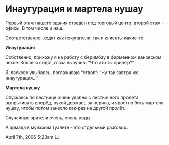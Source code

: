 # Инаугурация и мартела нушау

Первый этаж нашего здания отведён под торговый центр, второй этаж -
офисы. В том числе и наш.

Соответственно, ходят как покупатели, так и клиенты какие-то.

**Инаугурация**

Собственно, прихожу я на работу с беримбау в фирменном деновском чехле.
Коллеги сидят, глаза выпучив: “Что это ты припёр?”

Я, ласково улыбаясь, поглаживаю “ствол”: “Ну так завтра же инаугурация…”

**Мартела нушау**

Спускаясь по лестнице очень удобно с лестничного пролёта выпрыгивать
вперёд, рукой держась за перила, и яростно бить мартелу нушау, чтобы
потом занесло как-раз на другой пролёт.

Случайные зрители очень, очень рады.

А армада в мужском туалете - это отдельный разговор.

<span id="timestamp"> April 7th, 2006 5:23am </span> <span
class="tag">LJ</span>
